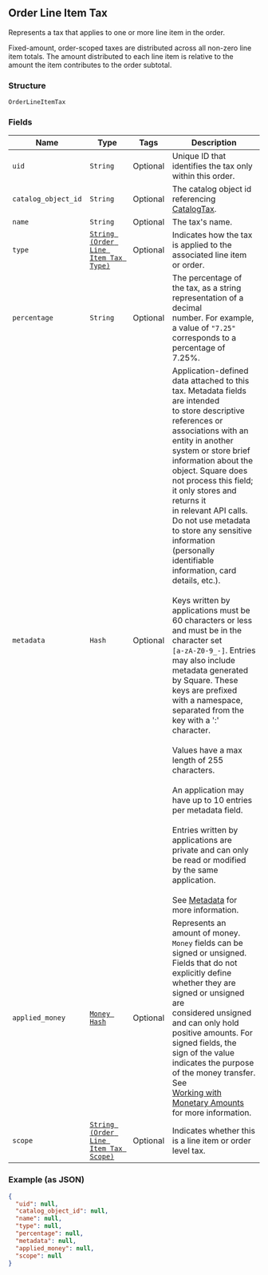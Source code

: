 ## Order Line Item Tax

Represents a tax that applies to one or more line item in the order.

Fixed-amount, order-scoped taxes are distributed across all non-zero line item totals.
The amount distributed to each line item is relative to the amount the item
contributes to the order subtotal.

### Structure

`OrderLineItemTax`

### Fields

| Name | Type | Tags | Description |
|  --- | --- | --- | --- |
| `uid` | `String` | Optional | Unique ID that identifies the tax only within this order. |
| `catalog_object_id` | `String` | Optional | The catalog object id referencing [CatalogTax](#type-catalogtax). |
| `name` | `String` | Optional | The tax's name. |
| `type` | [`String (Order Line Item Tax Type)`](/doc/models/order-line-item-tax-type.md) | Optional | Indicates how the tax is applied to the associated line item or order. |
| `percentage` | `String` | Optional | The percentage of the tax, as a string representation of a decimal<br>number. For example, a value of `"7.25"` corresponds to a percentage of<br>7.25%. |
| `metadata` | `Hash` | Optional | Application-defined data attached to this tax. Metadata fields are intended<br>to store descriptive references or associations with an entity in another system or store brief<br>information about the object. Square does not process this field; it only stores and returns it<br>in relevant API calls. Do not use metadata to store any sensitive information (personally<br>identifiable information, card details, etc.).<br><br>Keys written by applications must be 60 characters or less and must be in the character set<br>`[a-zA-Z0-9_-]`. Entries may also include metadata generated by Square. These keys are prefixed<br>with a namespace, separated from the key with a ':' character.<br><br>Values have a max length of 255 characters.<br><br>An application may have up to 10 entries per metadata field.<br><br>Entries written by applications are private and can only be read or modified by the same<br>application.<br><br>See [Metadata](https://developer.squareup.com/docs/build-basics/metadata) for more information. |
| `applied_money` | [`Money Hash`](/doc/models/money.md) | Optional | Represents an amount of money. `Money` fields can be signed or unsigned.<br>Fields that do not explicitly define whether they are signed or unsigned are<br>considered unsigned and can only hold positive amounts. For signed fields, the<br>sign of the value indicates the purpose of the money transfer. See<br>[Working with Monetary Amounts](https://developer.squareup.com/docs/build-basics/working-with-monetary-amounts)<br>for more information. |
| `scope` | [`String (Order Line Item Tax Scope)`](/doc/models/order-line-item-tax-scope.md) | Optional | Indicates whether this is a line item or order level tax. |

### Example (as JSON)

```json
{
  "uid": null,
  "catalog_object_id": null,
  "name": null,
  "type": null,
  "percentage": null,
  "metadata": null,
  "applied_money": null,
  "scope": null
}
```

